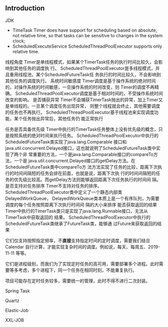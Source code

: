 ## Introduction

JDK

- TimeTask
  Timer does have support for scheduling based on absolute, not relative time, so that tasks can be sensitive to changes in the system clock;
- ScheduledExecuteService
  ScheduledThreadPoolExecutor supports only relative time.

线程角度
Timer是单线程模式，如果某个TimerTask任务的执行时间比较久，会影响到其他任务的调度执
行。
ScheduledThreadPoolExecutor是多线程模式，并且重用线程池，某个ScheduledFutureTask任
务执行的时间比较久，不会影响到其他任务的调度执行。
系统时间敏感度
Timer调度是基于操作系统的绝对时间的，对操作系统的时间敏感，一旦操作系统的时间改变，则
Timer的调度不再精确。
ScheduledThreadPoolExecutor调度是基于相对时间的，不受操作系统时间改变的影响。
是否捕获异常
Timer不会捕获TimerTask抛出的异常，加上Timer又是单线程的。一旦某个调度任务出现异常，
则整个线程就会终止，其他需要调度的任务也不再执行。
ScheduledThreadPoolExecutor基于线程池来实现调度功能，某个任务抛出异常后，其他任务仍
能正常执行

任务是否具备优先级
Timer中执行的TimerTask任务整体上没有优先级的概念，只是按照系统的绝对时间来执行任务。
ScheduledThreadPoolExecutor中执行的ScheduledFutureTask类实现了java.lang.Comparable
接口和java.util.concurrent.Delayed接口，这也就说明了ScheduledFutureTask类中实现了两个非
常重要的方法，一个是java.lang.Comparable接口的compareTo方法，一个是
java.util.concurrent.Delayed接口的getDelay方法。在ScheduledFutureTask类中compareTo方
法方法实现了任务的比较，距离下次执行的时间间隔短的任务会排在前面，也就是说，距离下次执
行的时间间隔短的任务的优先级比较高。而getDelay方法则能够返回距离下次任务执行的时间间
隔。
是否支持对任务排序
Timer不支持对任务的排序。
ScheduledThreadPoolExecutor类中定义了一个静态内部类DelayedWorkQueue，
DelayedWorkQueue类本质上是一个有序队列，为需要调度的每个任务按照距离下次执行时间间
隔的大小来排序
能否获取返回的结果
Timer中执行的TimerTask类只是实现了java.lang.Runnable接口，无法从TimerTask中获取返回的
结果。
ScheduledThreadPoolExecutor中执行的ScheduledFutureTask类继承了FutureTask类，能够通
过Future来获取返回的结果

它们仅支持按照指定频率，不**直接**支持指定时间的定时调度，需要我们结合 Calendar 自行计算，才能实现复杂时间的调度。例如说，每天、每周五、2019-11-11 等等。

它们是进程级别，而我们为了实现定时任务的高可用，需要部署多个进程。此时需要等多考虑，多个进程下，同一个任务在相同时刻，不能重复执行。

项目可能存在定时任务较多，需要统一的管理，此时不得不进行二次封装。



Spring Task

Quartz



Elastic-Job

XXL-JOB